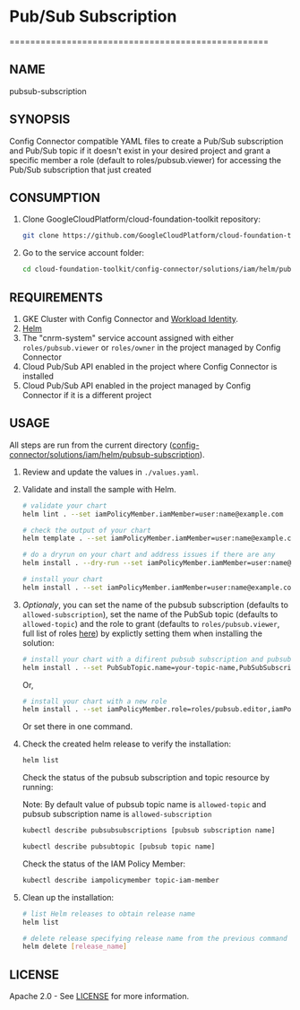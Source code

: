 # Pub/Sub Subscription

==================================================

## NAME

  pubsub-subscription

## SYNOPSIS

  Config Connector compatible YAML files to create a Pub/Sub subscription and Pub/Sub topic if it doesn't exist in your desired project and grant a specific member a role (default to roles/pubsub.viewer) for accessing the Pub/Sub subscription that just created

## CONSUMPTION

  1. Clone GoogleCloudPlatform/cloud-foundation-toolkit repository:

      ```bash
      git clone https://github.com/GoogleCloudPlatform/cloud-foundation-toolkit.git
      ```

  1. Go to the service account folder:

      ```bash
      cd cloud-foundation-toolkit/config-connector/solutions/iam/helm/pubsub-subscription
      ```

## REQUIREMENTS

1. GKE Cluster with Config Connector and [Workload Identity](https://cloud.google.com/kubernetes-engine/docs/how-to/workload-identity#enable_workload_identity_on_a_new_cluster).
1. [Helm](../../../README.md#helm)
1. The "cnrm-system" service account assigned with either `roles/pubsub.viewer` or `roles/owner` in the project managed by Config Connector
1. Cloud Pub/Sub API enabled in the project where Config Connector is installed
1. Cloud Pub/Sub API enabled in the project managed by Config Connector if it is a different project

## USAGE

All steps are run from the current directory ([config-connector/solutions/iam/helm/pubsub-subscription](.)).

1. Review and update the values in `./values.yaml`.

1. Validate and install the sample with Helm.

    ```bash
    # validate your chart
    helm lint . --set iamPolicyMember.iamMember=user:name@example.com

    # check the output of your chart
    helm template . --set iamPolicyMember.iamMember=user:name@example.com

    # do a dryrun on your chart and address issues if there are any
    helm install . --dry-run --set iamPolicyMember.iamMember=user:name@example.com --generate-name

    # install your chart
    helm install . --set iamPolicyMember.iamMember=user:name@example.com --generate-name
    ```

1. _Optionaly_, you can set the name of the pubsub subscription (defaults to `allowed-subscription`), set the name of the PubSub topic (defaults to `allowed-topic`) and the role to grant (defaults to `roles/pubsub.viewer`, full list of roles [here](https://cloud.google.com/iam/docs/understanding-roles#pub-sub-roles)) by explictly setting them when installing the solution:

    ```bash
    # install your chart with a difirent pubsub subscription and pubsub topic
    helm install . --set PubSubTopic.name=your-topic-name,PubSubSubscription.name=your-subscription-name,iamPolicyMember.iamMember=user:name@example.com --generate-name
    ```
    Or,
    ```bash
    # install your chart with a new role
    helm install . --set iamPolicyMember.role=roles/pubsub.editor,iamPolicyMember.iamMember=user:name@example.com --generate-name
    ```
    Or set there in one command.

1. Check the created helm release to verify the installation:
    ```bash
    helm list
    ```
    Check the status of the pubsub subscription and topic resource by running:

    Note: By default value of pubsub topic name is ```allowed-topic``` and pubsub subscription name is ```allowed-subscription```

    ```bash
    kubectl describe pubsubsubscriptions [pubsub subscription name]

    kubectl describe pubsubtopic [pubsub topic name]
    ```
    Check the status of the IAM Policy Member:
    ```bash
    kubectl describe iampolicymember topic-iam-member
    ```

1. Clean up the installation:

    ```bash
    # list Helm releases to obtain release name
    helm list

    # delete release specifying release name from the previous command output.
    helm delete [release_name]
    ```

## LICENSE

Apache 2.0 - See [LICENSE](/LICENSE) for more information.

